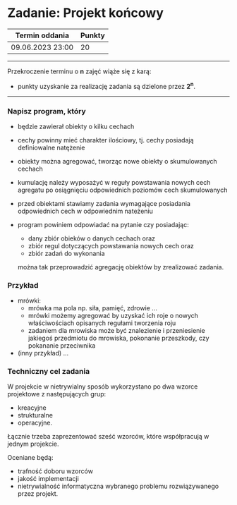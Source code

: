 # Zadanie: Projekt końcowy

| Termin oddania | Punkty     |
|----------------|:-----------|
| 09.06.2023  23:00   |    20      |

--- 
Przekroczenie terminu o **n** zajęć wiąże się z karą:
- punkty uzyskanie za realizację zadania są dzielone przez **2<sup>n</sup>**.

--- 

### Napisz program, który
* będzie zawierał obiekty o kilku cechach
* cechy powinny mieć charakter ilościowy, tj. cechy posiadają definiowalne natężenie
* obiekty można agregować, tworząc nowe obiekty o skumulowanych cechach
* kumulację należy wyposażyć w reguły powstawania nowych cech agregatu po osiągnięciu odpowiednich poziomów cech skumulowanych
* przed obiektami stawiamy zadania wymagające posiadania odpowiednich cech w odpowiednim nateżeniu
* program powiniem odpowiadać na pytanie czy posiadając:
  * dany zbiór obieków o danych cechach oraz
  * zbiór regul dotyczących powstawania nowych cech oraz
  * zbiór zadań do wykonania
  
  można tak przeprowadzić agregację obiektów by zrealizować zadania.
  
### Przykład
* mrówki: 
  * mrówka ma pola np. siła, pamięć, zdrowie ... 
  * mrówki możemy agregować by uzyskać ich roje o nowych właściwościach opisanych regułami tworzenia roju
  * zadaniem dla mrowiska może być znalezienie i przeniesienie jakiegoś przedmiotu do mrowiska, pokonanie przeszkody, czy pokananie przeciwnika
* (inny przykład) ...

### Techniczny cel zadania 
W projekcie w nietrywialny sposób wykorzystano po dwa wzorce projektowe z następujących grup:
* kreacyjne
* strukturalne
* operacyjne.

Łącznie trzeba zaprezentować sześć wzorców, które współpracują w jednym projekcie.

Oceniane będą:
* trafność doboru wzorców
* jakość implementacji
* nietrywialność informatyczna wybranego problemu rozwiązywanego przez projekt.
